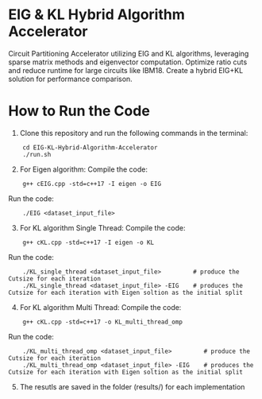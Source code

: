# EIG & KL Hybrid Algorithm Accelerator
 Circuit Partitioning Accelerator utilizing EIG and KL algorithms, leveraging sparse matrix methods and eigenvector computation. Optimize ratio cuts and reduce runtime for large circuits like IBM18. Create a hybrid EIG+KL solution for performance comparison.


# How to Run the Code
1. Clone this repository and run the following commands in the terminal:
```
    cd EIG-KL-Hybrid-Algorithm-Accelerator
    ./run.sh
```

2. For Eigen algorithm:
Compile the code:
```
    g++ cEIG.cpp -std=c++17 -I eigen -o EIG
```
Run the code:
```
    ./EIG <dataset_input_file>
```

3. For KL algorithm Single Thread:
Compile the code:
```
    g++ cKL.cpp -std=c++17 -I eigen -o KL
```
Run the code:
```
    ./KL_single_thread <dataset_input_file>         # produce the Cutsize for each iteration
    ./KL_single_thread <dataset_input_file> -EIG    # produces the Cutsize for each iteration with Eigen soltion as the initial split
```

4. For KL algorithm Multi Thread:
Compile the code:
```
    g++ cKL.cpp -std=c++17 -o KL_multi_thread_omp
```
Run the code:
```
    ./KL_multi_thread_omp <dataset_input_file>         # produce the Cutsize for each iteration
    ./KL_multi_thread_omp <dataset_input_file> -EIG    # produces the Cutsize for each iteration with Eigen soltion as the initial split
```

5. The resutls are saved in the folder (results/) for each implementation 